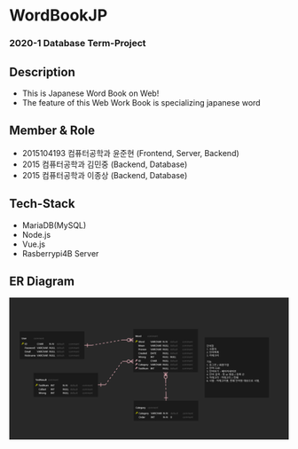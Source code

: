 # WordBookJP
### 2020-1 Database Term-Project
## Description
- This is Japanese Word Book on Web!
- The feature of this Web Work Book is specializing japanese word
## Member & Role
- 2015104193 컴퓨터공학과 윤준현 (Frontend, Server, Backend)
- 2015 컴퓨터공학과 김민중 (Backend, Database)
- 2015 컴퓨터공학과 이종상 (Backend, Database)
## Tech-Stack
- MariaDB(MySQL)
- Node.js
- Vue.js
- Rasberrypi4B Server

## ER Diagram
![ERD](https://github.com/JunjaK/WordBookJP/blob/master/ERD%20Schema.png?raw=true)
